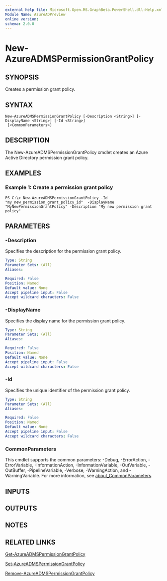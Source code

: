 ```yaml
---
external help file: Microsoft.Open.MS.GraphBeta.PowerShell.dll-Help.xml
Module Name: AzureADPreview
online version:
schema: 2.0.0
---
```


# New-AzureADMSPermissionGrantPolicy

## SYNOPSIS
Creates a permission grant policy.

## SYNTAX

```
New-AzureADMSPermissionGrantPolicy [-Description <String>] [-DisplayName <String>] [-Id <String>]
 [<CommonParameters>]
```

## DESCRIPTION
The New-AzureADMSPermissionGrantPolicy cmdlet creates an Azure Active Directory permission grant policy.

## EXAMPLES

### Example 1: Create a permission grant policy
```
PS C:\> New-AzureADMSPermissionGrantPolicy -Id "my_new_permission_grant_policy_id"  -DisplayName "MyNewPermissionGrantPolicy" -Description "My new permission grant policy"
```

## PARAMETERS

### -Description
Specifies the description for the permission grant policy.

```yaml
Type: String
Parameter Sets: (All)
Aliases:

Required: False
Position: Named
Default value: None
Accept pipeline input: False
Accept wildcard characters: False
```

### -DisplayName
Specifies the display name for the permission grant policy.

```yaml
Type: String
Parameter Sets: (All)
Aliases:

Required: False
Position: Named
Default value: None
Accept pipeline input: False
Accept wildcard characters: False
```

### -Id
Specifies the unique identifier of the permission grant policy.

```yaml
Type: String
Parameter Sets: (All)
Aliases:

Required: False
Position: Named
Default value: None
Accept pipeline input: False
Accept wildcard characters: False
```

### CommonParameters
This cmdlet supports the common parameters: -Debug, -ErrorAction, -ErrorVariable, -InformationAction, -InformationVariable, -OutVariable, -OutBuffer, -PipelineVariable, -Verbose, -WarningAction, and -WarningVariable. For more information, see [about_CommonParameters](https://go.microsoft.com/fwlink/?LinkID=113216).

## INPUTS

## OUTPUTS

## NOTES

## RELATED LINKS

[Get-AzureADMSPermissionGrantPolicy]()

[Set-AzureADMSPermissionGrantPolicy]()

[Remove-AzureADMSPermissionGrantPolicy]()

